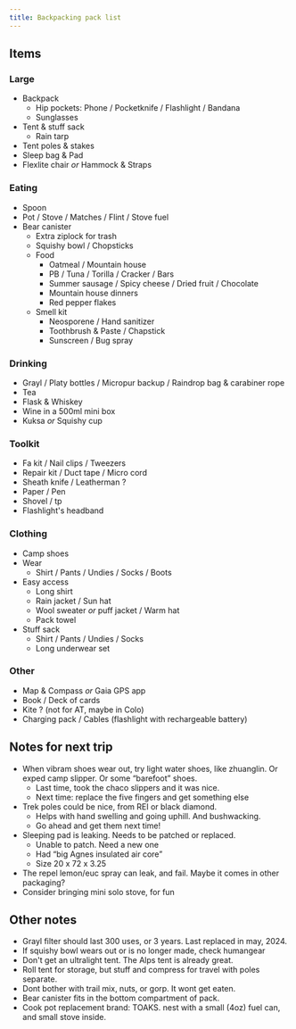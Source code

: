 ```yaml
---
title: Backpacking pack list
---
```


## Items

### Large
* Backpack
  * Hip pockets: Phone / Pocketknife / Flashlight / Bandana
  * Sunglasses
* Tent & stuff sack
  * Rain tarp
* Tent poles & stakes
* Sleep bag & Pad
* Flexlite chair _or_ Hammock & Straps

### Eating
* Spoon
* Pot / Stove / Matches / Flint / Stove fuel
* Bear canister
  * Extra ziplock for trash
  * Squishy bowl / Chopsticks
  * Food
    * Oatmeal / Mountain house
    * PB / Tuna / Torilla / Cracker / Bars
    * Summer sausage / Spicy cheese / Dried fruit / Chocolate
    * Mountain house dinners
    * Red pepper flakes
  * Smell kit
    * Neosporene / Hand sanitizer
    * Toothbrush & Paste / Chapstick
    * Sunscreen / Bug spray

### Drinking
* Grayl / Platy bottles / Micropur backup / Raindrop bag & carabiner rope
* Tea
* Flask & Whiskey
* Wine in a 500ml mini box
* Kuksa *or* Squishy cup

### Toolkit
* Fa kit / Nail clips / Tweezers
* Repair kit  / Duct tape / Micro cord
* Sheath knife / Leatherman ?
* Paper / Pen
* Shovel / tp
* Flashlight's headband

### Clothing
* Camp shoes
* Wear
  * Shirt / Pants / Undies / Socks / Boots
* Easy access
  * Long shirt
  * Rain jacket / Sun hat
  * Wool sweater *or* puff jacket / Warm hat
  * Pack towel
* Stuff sack
  * Shirt / Pants / Undies / Socks
  * Long underwear set

### Other
* Map & Compass *or* Gaia GPS app
* Book / Deck of cards
* Kite ? (not for AT, maybe in Colo)
* Charging pack / Cables (flashlight with rechargeable battery)

## Notes for next trip
* When vibram shoes wear out, try light water shoes, like zhuanglin. Or exped camp slipper. Or some “barefoot” shoes.
  * Last time, took the chaco slippers and it was nice.
  * Next time: replace the five fingers and get something else
* Trek poles could be nice, from REI or black diamond.
  * Helps with hand swelling and going uphill. And bushwacking.
  * Go ahead and get them next time!
* Sleeping pad is leaking. Needs to be patched or replaced.
  * Unable to patch. Need a new one
  * Had “big Agnes insulated air core”
  * Size 20 x 72 x 3.25
* The repel lemon/euc spray can leak, and fail. Maybe it comes in other packaging?
* Consider bringing mini solo stove, for fun

## Other notes
* Grayl filter should last 300 uses, or 3 years. Last replaced in may, 2024.
* If squishy bowl wears out or is no longer made, check humangear
* Don't get an ultralight tent. The Alps tent is already great.
* Roll tent for storage, but stuff and compress for travel with poles separate.
* Dont bother with trail mix, nuts, or gorp. It wont get eaten.
* Bear canister fits in the bottom compartment of pack.
* Cook pot replacement brand: TOAKS. nest with a small (4oz) fuel can, and small stove inside.
